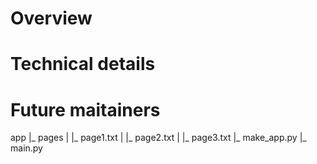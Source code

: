 # Overview

# Technical details

# Future maitainers
app
|_ pages
|  |_ page1.txt
|  |_ page2.txt
|  |_ page3.txt
|_ make_app.py
|_ main.py
